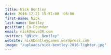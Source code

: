 ```yaml
---
title: Nick Bentley
date: 2016-12-21 15:57:00 -05:00
first-name: Nick
last-name: Bentley
position: Co-Founder
email: nick@move38.com
twitter: "@Nick__Bentley"
website: nickbentleygames.wordpress.com
image: "/uploads/nick-bentley-2016-lighter.jpg"
---
```


